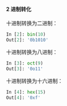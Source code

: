 #### 2  进制转化

十进制转换为二进制：
```python
In [2]: bin(10)                                                                 
Out[2]: '0b1010'
```

十进制转换为八进制：
```python
In [3]: oct(9)                                                                  
Out[3]: '0o11'
```

十进制转换为十六进制：
```python
In [4]: hex(15)                                                                 
Out[4]: '0xf'
```
